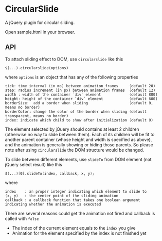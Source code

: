 # CircularSlide

A jQuery plugin for circular sliding.

Open sample.html in your browser.

## API

To attach sliding effect to DOM, use `circularslide` like this

    $(...).circularslide(options)

where `options` is an object that has any of the following properties

    tick: time interval (in ms) between animation frames     (default 20)
    step: radius increment (in px) between animation frames  (default 12)
    width : width of the container `div` element             (default 800)
    height: height of the container `div` element            (default 600)
    borderSize:  add a border when sliding                   (default 0, means no border)
    borderColor: change the color of the border when sliding (default transparent, means no border)
    index: indicate which child to show after initialization (default 0)

The element selected by jQuery should contains at least 2 children (otherwise no way to slide between them).
Each of its children will be fit to another parent container (whose height and width is specified as above), and the animation is generally showing or hiding those parents.
So please note after using `circularslide` the DOM structure would be changed.

To slide between different elements, use `slideTo` from DOM element (not jQuery select result) like this

    $(...)[0].slideTo(index, callback, x, y);

where

    index    : an proper integer indicating which element to slide to
    (x, y)   : the center point of the sliding animation
    callback : a callback function that takes one boolean argument indicating whether the animation is executed

There are several reasons could get the animation not fired and callback is called with `false`

* The index of the current element equals to the `index` you give
* Animation for the element specified by the index is not finished yet
